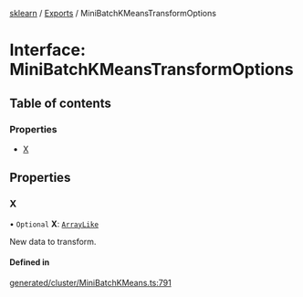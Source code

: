 [sklearn](../readme.md) / [Exports](../modules.md) / MiniBatchKMeansTransformOptions

# Interface: MiniBatchKMeansTransformOptions

## Table of contents

### Properties

- [X](MiniBatchKMeansTransformOptions.md#x)

## Properties

### X

• `Optional` **X**: [`ArrayLike`](../modules.md#arraylike)

New data to transform.

#### Defined in

[generated/cluster/MiniBatchKMeans.ts:791](https://github.com/transitive-bullshit/scikit-learn-ts/blob/367336a/packages/sklearn/src/generated/cluster/MiniBatchKMeans.ts#L791)
